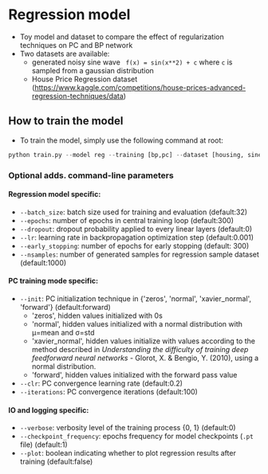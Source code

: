 # Regression model
- Toy model and dataset to compare the effect of regularization techniques on PC and BP network
- Two datasets are available:
    - generated noisy sine wave
     `` f(x) = sin(x**2) + c``
      where ``c`` is sampled from a gaussian distribution
    - House Price Regression dataset (https://www.kaggle.com/competitions/house-prices-advanced-regression-techniques/data)

## How to train the model

- To train the model, simply use the following command at root:

```python
python train.py --model reg --training [bp,pc] --dataset [housing, sine]
```

### Optional adds. command-line parameters

#### Regression model specific:
- `--batch_size`: batch size used for training and evaluation (default:32)
- `--epochs`: number of epochs in central training loop (default:300)
- `--dropout`: dropout probability applied to every linear layers (default:0)
- `--lr`: learning rate in backpropagation optimization step (default:0.001)
- `--early_stopping`: number of epochs for early stopping (default: 300)
- `--nsamples`: number of generated samples for regression sample dataset (default:1000)

#### PC training mode specific:
- `--init`: PC initialization technique in {'zeros', 'normal', 'xavier_normal', 'forward'} (default:forward)
  - 'zeros', hidden values initialized with 0s
  - 'normal', hidden values initialized with a normal distribution with μ=mean and σ=std
  - 'xavier_normal', hidden values initialize with values according to the method described in 
    *Understanding the difficulty of training deep feedforward neural networks* - Glorot, X. & Bengio, Y. 
    (2010), using a normal distribution. 
  - 'forward', hidden values initialized with the forward pass value
- `--clr`: PC convergence learning rate (default:0.2)
- `--iterations`: PC convergence iterations (default:100)

#### IO and logging specific:
- `--verbose`: verbosity level of the training process {0, 1} (default:0)
- `--checkpoint_frequency`: epochs frequency for model checkpoints (`.pt` file) (default:1) 
- `--plot`: boolean indicating whether to plot regression results after training (default:false)
